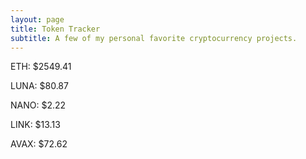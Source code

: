 ```yaml
---
layout: page
title: Token Tracker
subtitle: A few of my personal favorite cryptocurrency projects.
---
```


<!--BEGINCRYPTOINPUT-->
ETH: $2549.41

LUNA: $80.87

NANO: $2.22

LINK: $13.13

AVAX: $72.62

<!--ENDCRYPTOINPUT-->
